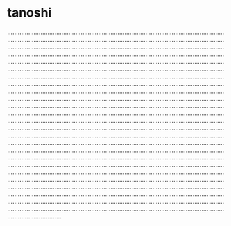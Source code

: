 # tanoshi

...........................................................................................................................................................................................................................................................................................................................................................................................................................................................................................................................................................................................................................................................................................................................................................................................................................................................................................................................................................................................................................................................................................................................................................................................................................................................................................................................................................................................................................................................................................................................................................................................................................................................................................................................................................................................................................................................................................................................................................................................................................................................................................................................................................................................................................................................................................................................................................................................................................................................................................................................................................................................................................................................................................................................................................................................................................................................................................................................................................................................................................................................................................................................................................................................................................................................